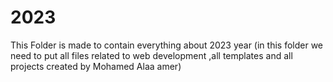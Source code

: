 # 2023
This Folder is made to contain everything about 2023 year (in this folder we need to put all files related to web development ,all templates and all projects created by Mohamed Alaa amer)
